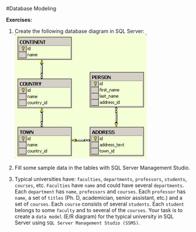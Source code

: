 #Database Modeling

**Exercises:**

1. Create the following database diagram in SQL Server:
![](https://raw.githubusercontent.com/BorislavIvanov/Telerik_Academy/master/Resources/Exercise%20images/Database%20Modeling%20-%20Exercise%201.JPG)

2. Fill some sample data in the tables with SQL Server Management Studio.

3. Typical universities have: ``faculties``, ``departments``, ``professors``, ``students``, ``courses``, etc. ``Faculties`` have ``name`` and could have several ``departments``. Each ``department`` has ``name``, ``professors`` and ``courses``. Each ``professor`` has ``name``, a set of ``titles`` (Ph. D, academician, senior assistant, etc.) and a set of ``courses``. Each ``course`` consists of several ``students``. Each ``student`` belongs to some ``faculty`` and to several of the ``courses``. Your task is to create a ``data model`` (E/R diagram) for the typical university in SQL Server using ``SQL Server Management Studio (SSMS)``.

